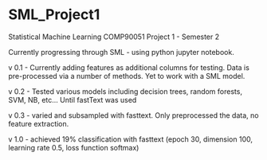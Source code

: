 # SML_Project1
Statistical Machine Learning COMP90051 Project 1 - Semester 2

Currently progressing through SML - using python jupyter notebook.

v 0.1 - Currently adding features as additional columns for testing. Data is pre-processed via a number of methods.
        Yet to work with a SML model.

v 0.2 - Tested various models including decision trees, random forests, SVM, NB, etc... Until fastText was used

v 0.3 - varied and subsampled with fasttext. Only preprocessed the data, no feature extraction.

v 1.0 - achieved 19% classification with fasttext (epoch 30, dimension 100, learning rate 0.5, loss function softmax)
